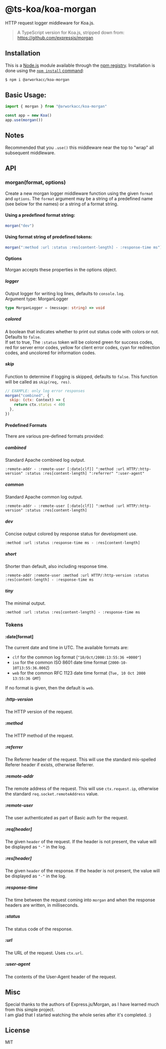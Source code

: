 # @ts-koa/koa-morgan

HTTP request logger middleware for Koa.js.

> A TypeScript version for Koa.js, stripped down from: https://github.com/expressjs/morgan

## Installation

This is a [Node.js](https://nodejs.org/en/) module available through the
[npm registry](https://www.npmjs.com/). Installation is done using the
[`npm install` command](https://docs.npmjs.com/getting-started/installing-npm-packages-locally):

```sh
$ npm i @arworkacc/koa-morgan
```

## Basic Usage:

```TypeScript
import { morgan } from "@arworkacc/koa-morgan"

const app = new Koa()
app.use(morgan())
```

## Notes

Recommended that you `.use()` this middleware near the top
to "wrap" all subsequent middleware.

## API

### morgan(format, options)

Create a new morgan logger middleware function using the given `format` and `options`.
The `format` argument may be a string of a predefined name (see below for the names) or a string of a format string.

#### Using a predefined format string:

```js
morgan("dev")
```

#### Using format string of predefined tokens:

```js
morgan(":method :url :status :res[content-length] - :response-time ms")
```

#### Options

Morgan accepts these properties in the options object.

##### logger

Output logger for writing log lines, defaults to `console.log`.  
Argument type: MorganLogger

```TypeScript
type MorganLogger = (message: string) => void
```

##### colored

A boolean that indicates whether to print out status code with colors or not. Defaults to `false`.  
If set to true, The `:status`
token will be colored green for success codes, red for server error codes, yellow for client error codes, cyan for redirection codes, and uncolored for information codes.

##### skip

Function to determine if logging is skipped, defaults to `false`. This function
will be called as `skip(req, res)`.

```js
// EXAMPLE: only log error responses
morgan("combined", {
  skip: (ctx: Context) => {
    return ctx.status < 400
  },
})
```

#### Predefined Formats

There are various pre-defined formats provided:

##### combined

Standard Apache combined log output.

```
:remote-addr - :remote-user [:date[clf]] ":method :url HTTP/:http-version" :status :res[content-length] ":referrer" ":user-agent"
```

##### common

Standard Apache common log output.

```
:remote-addr - :remote-user [:date[clf]] ":method :url HTTP/:http-version" :status :res[content-length]
```

##### dev

Concise output colored by response status for development use.

```
:method :url :status :response-time ms - :res[content-length]
```

##### short

Shorter than default, also including response time.

```
:remote-addr :remote-user :method :url HTTP/:http-version :status :res[content-length] - :response-time ms
```

##### tiny

The minimal output.

```
:method :url :status :res[content-length] - :response-time ms
```

### Tokens

#### :date[format]

The current date and time in UTC. The available formats are:

- `clf` for the common log format (`"10/Oct/2000:13:55:36 +0000"`)
- `iso` for the common ISO 8601 date time format (`2000-10-10T13:55:36.000Z`)
- `web` for the common RFC 1123 date time format (`Tue, 10 Oct 2000 13:55:36 GMT`)

If no format is given, then the default is `web`.

##### :http-version

The HTTP version of the request.

##### :method

The HTTP method of the request.

##### :referrer

The Referrer header of the request. This will use the standard mis-spelled Referer header if exists, otherwise Referrer.

##### :remote-addr

The remote address of the request. This will use `ctx.request.ip`, otherwise the standard `req.socket.remoteAddress` value.

##### :remote-user

The user authenticated as part of Basic auth for the request.

##### :req[header]

The given `header` of the request. If the header is not present, the
value will be displayed as `"-"` in the log.

##### :res[header]

The given `header` of the response. If the header is not present, the
value will be displayed as `"-"` in the log.

##### :response-time

The time between the request coming into `morgan` and when the response headers are written, in milliseconds.

##### :status

The status code of the response.

##### :url

The URL of the request. Uses `ctx.url`.

##### :user-agent

The contents of the User-Agent header of the request.

## Misc

Special thanks to the authors of Express.js/Morgan, as I have learned much from this simple project.  
I am glad that I started watching the whole series after it's completed. :)

## License

MIT
